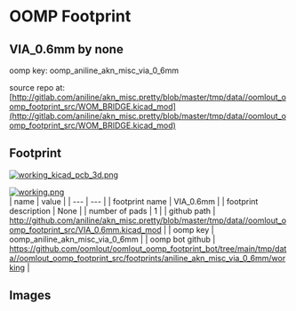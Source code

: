 # OOMP Footprint  
## VIA_0.6mm  by none  
  
oomp key: oomp_aniline_akn_misc_via_0_6mm  
  
source repo at: [http://gitlab.com/aniline/akn_misc.pretty/blob/master/tmp/data//oomlout_oomp_footprint_src/WOM_BRIDGE.kicad_mod](http://gitlab.com/aniline/akn_misc.pretty/blob/master/tmp/data//oomlout_oomp_footprint_src/WOM_BRIDGE.kicad_mod)  
## Footprint  
  
[![working_kicad_pcb_3d.png](working_kicad_pcb_3d_600.png)](working_kicad_pcb_3d.png)  
  
[![working.png](working_600.png)](working.png)  
| name | value | 
| --- | --- | 
| footprint name | VIA_0.6mm | 
| footprint description | None | 
| number of pads | 1 | 
| github path | http://github.com/aniline/akn_misc.pretty/blob/master/tmp/data//oomlout_oomp_footprint_src/VIA_0.6mm.kicad_mod | 
| oomp key | oomp_aniline_akn_misc_via_0_6mm | 
| oomp bot github | https://github.com/oomlout/oomlout_oomp_footprint_bot/tree/main/tmp/data//oomlout_oomp_footprint_src/footprints/aniline_akn_misc_via_0_6mm/working | 
## Images  
